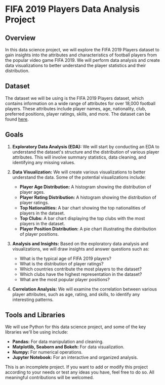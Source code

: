 # FIFA 2019 Players Data Analysis Project

## Overview

In this data science project, we will explore the FIFA 2019 Players dataset to gain insights into the attributes and characteristics of football players from the popular video game FIFA 2019. We will perform data analysis and create data visualizations to better understand the player statistics and their distribution.

## Dataset

The dataset we will be using is the FIFA 2019 Players dataset, which contains information on a wide range of attributes for over 18,000 football players. These attributes include player names, age, nationality, club, preferred positions, player ratings, skills, and more. The dataset can be found [here](data\FIFA-2019.csv).

## Goals

1. **Exploratory Data Analysis (EDA):** We will start by conducting an EDA to understand the dataset's structure and the distribution of various player attributes. This will involve summary statistics, data cleaning, and identifying any missing values.

2. **Data Visualization:** We will create various visualizations to better understand the data. Some of the potential visualizations include:

   - **Player Age Distribution:** A histogram showing the distribution of player ages.
   - **Player Rating Distribution:** A histogram showing the distribution of player ratings.
   - **Top Nationalities:** A bar chart showing the top nationalities of players in the dataset.
   - **Top Clubs:** A bar chart displaying the top clubs with the most players in the dataset.
   - **Player Position Distribution:** A pie chart illustrating the distribution of player positions.

3. **Analysis and Insights:** Based on the exploratory data analysis and visualizations, we will draw insights and answer questions such as:
   
   - What is the typical age of FIFA 2019 players?
   - What is the distribution of player ratings?
   - Which countries contribute the most players to the dataset?
   - Which clubs have the highest representation in the dataset?
   - What are the most popular player positions?

4. **Correlation Analysis:** We will examine the correlation between various player attributes, such as age, rating, and skills, to identify any interesting patterns.

## Tools and Libraries

We will use Python for this data science project, and some of the key libraries we'll be using include:

- **Pandas:** For data manipulation and cleaning.
- **Matplotlib, Seaborn and Bokeh:** For data visualization.
- **Numpy:** For numerical operations.
- **Jupyter Notebook:** For an interactive and organized analysis.

This is an incomplete project. If you want to add or modify this project according to your needs or test any ideas you have, feel free to do so. All meaningful contributions will be welcomed.
